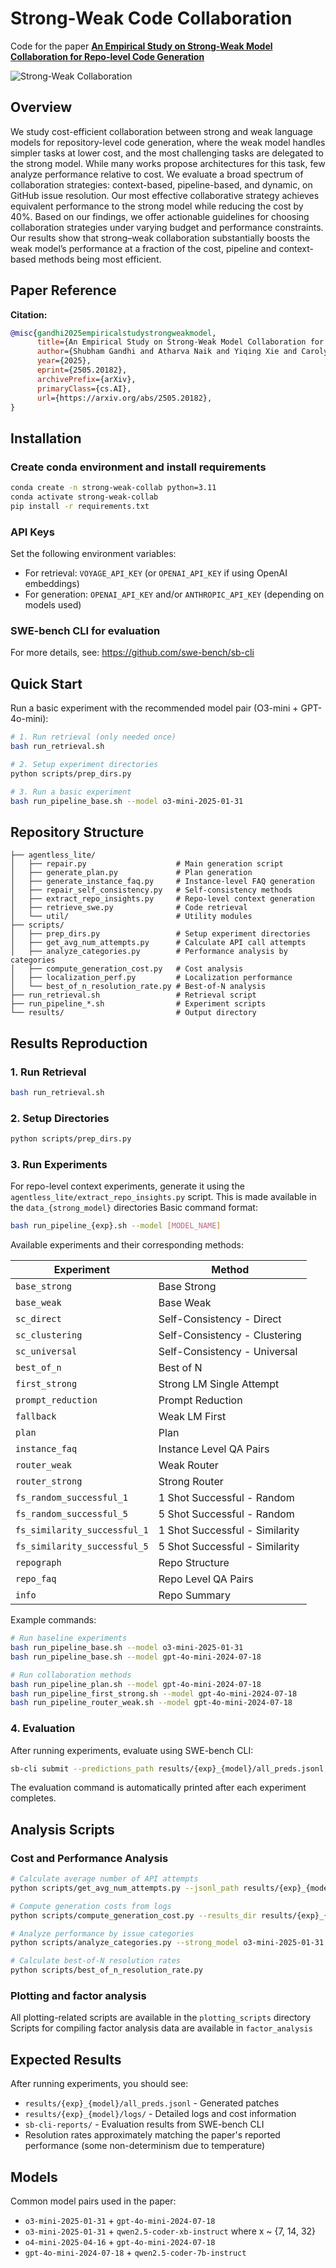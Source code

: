 # Strong-Weak Code Collaboration

Code for the paper **[An Empirical Study on Strong-Weak Model Collaboration for Repo-level Code Generation](https://arxiv.org/abs/2505.20182)**

![Strong-Weak Collaboration](assets/taxonomy.png)

## Overview

We study cost-efficient collaboration between strong and weak language models for repository-level code generation, where the weak model handles simpler tasks at lower cost, and the most challenging tasks are delegated to the strong model.
While many works propose architectures for this task, few analyze performance relative to cost. 
We evaluate a broad spectrum of collaboration strategies: context-based, pipeline-based, and dynamic, on GitHub issue resolution.
Our most effective collaborative strategy achieves equivalent performance to the strong model while reducing the cost by 40%.
Based on our findings, we offer actionable guidelines for choosing collaboration strategies under varying budget and performance constraints.
Our results show that strong–weak collaboration substantially boosts the weak model’s performance at a fraction of the cost, pipeline and context-based methods being most efficient. 

## Paper Reference

**Citation:** 
```bibtex
@misc{gandhi2025empiricalstudystrongweakmodel,
      title={An Empirical Study on Strong-Weak Model Collaboration for Repo-level Code Generation}, 
      author={Shubham Gandhi and Atharva Naik and Yiqing Xie and Carolyn Rose},
      year={2025},
      eprint={2505.20182},
      archivePrefix={arXiv},
      primaryClass={cs.AI},
      url={https://arxiv.org/abs/2505.20182}, 
}
```

## Installation

### Create conda environment and install requirements
```bash
conda create -n strong-weak-collab python=3.11
conda activate strong-weak-collab
pip install -r requirements.txt
```

### API Keys
Set the following environment variables:
- For retrieval: `VOYAGE_API_KEY` (or `OPENAI_API_KEY` if using OpenAI embeddings)
- For generation: `OPENAI_API_KEY` and/or `ANTHROPIC_API_KEY` (depending on models used)

### SWE-bench CLI for evaluation
For more details, see: https://github.com/swe-bench/sb-cli

## Quick Start

Run a basic experiment with the recommended model pair (O3-mini + GPT-4o-mini):

```bash
# 1. Run retrieval (only needed once)
bash run_retrieval.sh

# 2. Setup experiment directories
python scripts/prep_dirs.py

# 3. Run a basic experiment
bash run_pipeline_base.sh --model o3-mini-2025-01-31
```

## Repository Structure

```
├── agentless_lite/
│   ├── repair.py                    # Main generation script
│   ├── generate_plan.py             # Plan generation
│   ├── generate_instance_faq.py     # Instance-level FAQ generation
│   ├── repair_self_consistency.py   # Self-consistency methods
│   ├── extract_repo_insights.py     # Repo-level context generation
│   ├── retrieve_swe.py              # Code retrieval
│   └── util/                        # Utility modules
├── scripts/
│   ├── prep_dirs.py                 # Setup experiment directories
│   ├── get_avg_num_attempts.py      # Calculate API call attempts
│   ├── analyze_categories.py        # Performance analysis by categories
│   ├── compute_generation_cost.py   # Cost analysis
│   ├── localization_perf.py         # Localization performance
│   └── best_of_n_resolution_rate.py # Best-of-N analysis
├── run_retrieval.sh                 # Retrieval script
├── run_pipeline_*.sh                # Experiment scripts
└── results/                         # Output directory
```

## Results Reproduction

### 1. Run Retrieval
```bash
bash run_retrieval.sh
```

### 2. Setup Directories
```bash
python scripts/prep_dirs.py
```

### 3. Run Experiments

For repo-level context experiments, generate it using the `agentless_lite/extract_repo_insights.py` script. This is made available in the `data_{strong_model}` directories
Basic command format:
```bash
bash run_pipeline_{exp}.sh --model [MODEL_NAME]
```

Available experiments and their corresponding methods:

| Experiment | Method |
|------------|--------|
| `base_strong` | Base Strong |
| `base_weak` | Base Weak |
| `sc_direct` | Self-Consistency - Direct |
| `sc_clustering` | Self-Consistency - Clustering |
| `sc_universal` | Self-Consistency - Universal |
| `best_of_n` | Best of N |
| `first_strong` | Strong LM Single Attempt |
| `prompt_reduction` | Prompt Reduction |
| `fallback` | Weak LM First |
| `plan` | Plan |
| `instance_faq` | Instance Level QA Pairs |
| `router_weak` | Weak Router |
| `router_strong` | Strong Router |
| `fs_random_successful_1` | 1 Shot Successful - Random |
| `fs_random_successful_5` | 5 Shot Successful - Random |
| `fs_similarity_successful_1` | 1 Shot Successful - Similarity |
| `fs_similarity_successful_5` | 5 Shot Successful - Similarity |
| `repograph` | Repo Structure |
| `repo_faq` | Repo Level QA Pairs |
| `info` | Repo Summary |

Example commands:
```bash
# Run baseline experiments
bash run_pipeline_base.sh --model o3-mini-2025-01-31
bash run_pipeline_base.sh --model gpt-4o-mini-2024-07-18

# Run collaboration methods
bash run_pipeline_plan.sh --model gpt-4o-mini-2024-07-18
bash run_pipeline_first_strong.sh --model gpt-4o-mini-2024-07-18
bash run_pipeline_router_weak.sh --model gpt-4o-mini-2024-07-18
```

### 4. Evaluation

After running experiments, evaluate using SWE-bench CLI:
```bash
sb-cli submit --predictions_path results/{exp}_{model}/all_preds.jsonl --run_id agentless_lite_{exp}_{model} swe-bench_lite test
```

The evaluation command is automatically printed after each experiment completes.

## Analysis Scripts

### Cost and Performance Analysis
```bash
# Calculate average number of API attempts
python scripts/get_avg_num_attempts.py --jsonl_path results/{exp}_{model}/all_preds.jsonl

# Compute generation costs from logs
python scripts/compute_generation_cost.py --results_dir results/{exp}_{model}

# Analyze performance by issue categories
python scripts/analyze_categories.py --strong_model o3-mini-2025-01-31 --weak_model gpt-4o-mini-2024-07-18

# Calculate best-of-N resolution rates
python scripts/best_of_n_resolution_rate.py
```

### Plotting and factor analysis

All plotting-related scripts are available in the `plotting_scripts` directory
Scripts for compiling factor analysis data are available in `factor_analysis`

## Expected Results

After running experiments, you should see:
- `results/{exp}_{model}/all_preds.jsonl` - Generated patches
- `results/{exp}_{model}/logs/` - Detailed logs and cost information
- `sb-cli-reports/` - Evaluation results from SWE-bench CLI
- Resolution rates approximately matching the paper's reported performance (some non-determinism due to temperature)

## Models

Common model pairs used in the paper:
- `o3-mini-2025-01-31` + `gpt-4o-mini-2024-07-18`
- `o3-mini-2025-01-31` + `qwen2.5-coder-xb-instruct` where x ~ {7, 14, 32}
- `o4-mini-2025-04-16` + `gpt-4o-mini-2024-07-18`
- `gpt-4o-mini-2024-07-18` + `qwen2.5-coder-7b-instruct`
